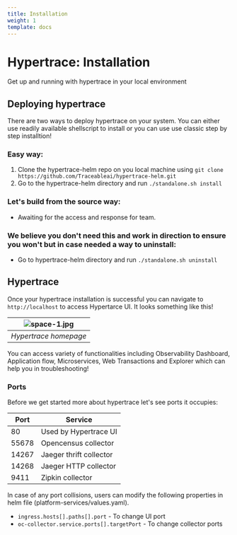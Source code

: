 ```yaml
---
title: Installation
weight: 1
template: docs
---
```

# Hypertrace: Installation
Get up and running with hypertrace in your local environment

## Deploying hypertrace
There are two ways to deploy hypertrace on your system. You can either use readily available shellscript to install or you can use use classic step by step installtion!

### Easy way:
1. Clone the hypertrace-helm repo on you local machine using `git clone https://github.com/Traceableai/hypertrace-helm.git`
2. Go to the hypertrace-helm directory and run `./standalone.sh install`

### Let's build from the source way:

- Awaiting for the access and response for team.

### We believe you don't need this and work in direction to ensure you won't but in case needed a way to uninstall:

- Go to hypertrace-helm directory and run `./standalone.sh uninstall `

## Hypertrace

Once your hypertrace installation is successful you can navigate to `http://localhost` to access Hypertarce UI. It looks something like this!

| ![space-1.jpg](https://s3.amazonaws.com/fininity.tech/DT/Hypertrace.png) | 
|:--:| 
| *Hypertrace homepage* |

You can access variety of functionalities including Observability Dashboard, Application flow, Microservices, Web Transactions and Explorer which can help you in troubleshooting!

### Ports

Before we get started more about hypertrace let's see ports it occupies:

| Port  | Service                 |
|-------|-------------------------|
| 80    | Used by Hypertrace UI   |
| 55678 | Opencensus collector    |
| 14267 | Jaeger thrift collector |
| 14268 | Jaeger HTTP collector   |
| 9411  | Zipkin collector        |

In case of any port collisions, users can modify the following properties in helm file (platform-services/values.yaml).

- `ingress.hosts[].paths[].port` - To change UI port
- `oc-collector.service.ports[].targetPort` - To change collector ports